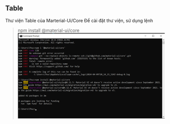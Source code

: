 ## Table
Thư viện Table của Marterial-Ui/Core
Để cài đặt thư viện, sử dụng lệnh
> npm install @material-ui/core
![](./pictures/Screenshot_2.png) 